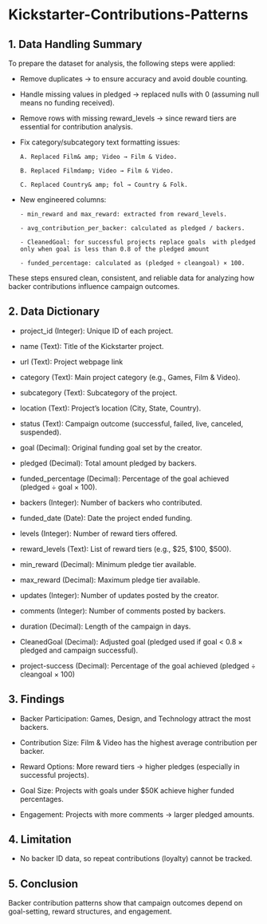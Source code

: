 # Kickstarter-Contributions-Patterns

## 1. Data Handling Summary
To prepare the dataset for analysis, the following steps were applied:
- Remove duplicates → to ensure accuracy and avoid double counting.
- Handle missing values in pledged → replaced nulls with 0 (assuming null means no funding received).
- Remove rows with missing reward_levels → since reward tiers are essential for contribution analysis.

- Fix category/subcategory text formatting issues:
  
      A. Replaced Film& amp; Video → Film & Video.

      B. Replaced Filmdamp; Video → Film & Video.

      C. Replaced Country& amp; fol → Country & Folk.

- New engineered columns:

      - min_reward and max_reward: extracted from reward_levels.

      - avg_contribution_per_backer: calculated as pledged / backers.

      - CleanedGoal: for successful projects replace goals  with pledged only when goal is less than 0.8 of the pledged amount 

      - funded_percentage: calculated as (pledged ÷ cleangoal) × 100.


These steps ensured clean, consistent, and reliable data for analyzing how backer contributions influence campaign outcomes.


## 2. Data Dictionary
  - project_id (Integer): Unique ID of each project.
    
  - name (Text): Title of the Kickstarter project.
    
  - url (Text): Project webpage link
    
  - category (Text): Main project category (e.g., Games, Film & Video).
    
  - subcategory (Text): Subcategory of the project.
    
  - location (Text): Project’s location (City, State, Country).
    
  - status (Text): Campaign outcome (successful, failed, live, canceled, suspended).
    
  - goal (Decimal): Original funding goal set by the creator.
    
  - pledged (Decimal): Total amount pledged by backers.
    
  - funded_percentage (Decimal): Percentage of the goal achieved (pledged ÷ goal × 100).
    
  - backers (Integer): Number of backers who contributed.
    
  - funded_date (Date): Date the project ended funding.
    
  - levels (Integer): Number of reward tiers offered.
    
  - reward_levels (Text): List of reward tiers (e.g., $25, $100, $500).
    
  - min_reward (Decimal): Minimum pledge tier available.
    
  - max_reward (Decimal): Maximum pledge tier available.
    
  - updates (Integer): Number of updates posted by the creator.
    
  - comments (Integer): Number of comments posted by backers.
    
  -  duration (Decimal): Length of the campaign in days.
    
  - CleanedGoal (Decimal): Adjusted goal (pledged used if goal < 0.8 × pledged and campaign successful).
    
  - project-success (Decimal): Percentage of the goal achieved (pledged ÷ cleangoal × 100)

## 3. Findings
- Backer Participation: Games, Design, and Technology attract the most backers.

- Contribution Size: Film & Video has the highest average contribution per backer.

- Reward Options: More reward tiers → higher pledges (especially in successful projects).

- Goal Size: Projects with goals under $50K achieve higher funded percentages.

- Engagement: Projects with more comments → larger pledged amounts.

## 4. Limitation
- No backer ID data, so repeat contributions (loyalty) cannot be tracked.


## 5. Conclusion 
Backer contribution patterns show that campaign outcomes depend on goal-setting, reward structures, and engagement.






















